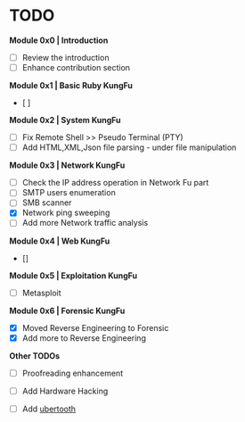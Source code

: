 # TODO

**Module 0x0 | Introduction**
- [ ] Review the introduction 
- [ ] Enhance contribution section

**Module 0x1 | Basic Ruby KungFu**
- [ ] 

**Module 0x2 | System KungFu**
- [ ] Fix Remote Shell >> Pseudo Terminal (PTY)
- [ ] Add HTML,XML,Json file parsing - under file manipulation 

**Module 0x3 | Network KungFu**
- [ ] Check the IP address operation in Network Fu part
- [ ] SMTP users enumeration
- [ ] SMB scanner
- [x] Network ping sweeping
- [ ] Add more Network traffic analysis 

**Module 0x4 | Web KungFu**
- []

**Module 0x5 | Exploitation KungFu**
- [ ] Metasploit 

**Module 0x6 | Forensic KungFu**
- [x] Moved Reverse Engineering to Forensic  
- [x] Add more to Reverse Engineering 

**Other TODOs**
- [ ] Proofreading enhancement
- [ ] Add Hardware Hacking
- [ ] Add [ubertooth](http://www.evilsocket.net/2015/02/12/rubertooth-a-complete-ruby-porting-of-the-ubertooth-libraries-and-utilities/) 



